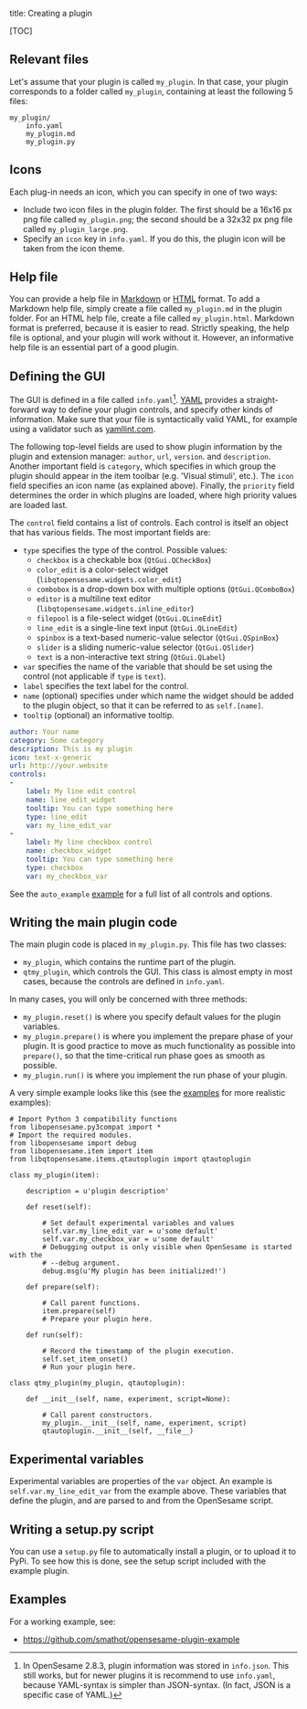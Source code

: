 title: Creating a plugin

[TOC]

## Relevant files

Let's assume that your plugin is called `my_plugin`. In that case, your plugin corresponds to a folder called `my_plugin`, containing at least the following 5 files:

	my_plugin/
		info.yaml
		my_plugin.md
		my_plugin.py

## Icons

Each plug-in needs an icon, which you can specify in one of two ways:

- Include two icon files in the plugin folder. The first should be a 16x16 px png file called `my_plugin.png`; the second should be a 32x32 px png file called `my_plugin_large.png`.
- Specify an `icon` key in `info.yaml`. If you do this, the plugin icon will be taken from the icon theme.

## Help file

You can provide a help file in [Markdown] or [HTML] format. To add a Markdown help file, simply create a file called `my_plugin.md` in the plugin folder. For an HTML help file, create a file called `my_plugin.html`. Markdown format is preferred, because it is easier to read. Strictly speaking, the help file is optional, and your plugin will work without it. However, an informative help file is an essential part of a good plugin.

## Defining the GUI

The GUI is defined in a file called `info.yaml`[^json]. [YAML] provides a straight-forward way to define your plugin controls, and specify other kinds of information. Make sure that your file is syntactically valid YAML, for example using a validator such as [yamllint.com].

The following top-level fields are used to show plugin information by the plugin and extension manager: `author`, `url`, `version`. and `description`. Another important field is `category`, which specifies in which group the plugin should appear in the item toolbar (e.g. 'Visual stimuli', etc.). The `icon` field specifies an icon name (as explained above). Finally, the `priority` field determines the order in which plugins are loaded, where high priority values are loaded last.

The `control` field contains a list of controls. Each control is itself an object that has various fields. The most important fields are:

- `type` specifies the type of the control. Possible values:
	- `checkbox` is a checkable box (`QtGui.QCheckBox`)
	- `color_edit` is a color-select widget (`libqtopensesame.widgets.color_edit`)
	- `combobox` is a drop-down box with multiple options (`QtGui.QComboBox`)
	- `editor` is a multiline text editor (`libqtopensesame.widgets.inline_editor`)
	- `filepool` is a file-select widget (`QtGui.QLineEdit`)
	- `line_edit` is a single-line text input (`QtGui.QLineEdit`)
	- `spinbox` is a text-based numeric-value selector (`QtGui.QSpinBox`)
	- `slider` is a sliding numeric-value selector (`QtGui.QSlider`)
	- `text` is a non-interactive text string (`QtGui.QLabel`)
- `var` specifies the name of the variable that should be set using the control (not applicable if `type` is `text`).
- `label` specifies the text label for the control.
- `name` (optional) specifies under which name the widget should be added to the plugin object, so that it can be referred to as `self.[name]`.
- `tooltip` (optional) an informative tooltip.

~~~ .yaml
author: Your name
category: Some category
description: This is my plugin
icon: text-x-generic
url: http://your.website
controls:
-
    label: My line edit control
    name: line_edit_widget
    tooltip: You can type something here
    type: line_edit
    var: my_line_edit_var
-
    label: My line checkbox control
    name: checkbox_widget
    tooltip: You can type something here
    type: checkbox
    var: my_checkbox_var
~~~

See the `auto_example` [example](#examples) for a full list of all controls and options.

## Writing the main plugin code

The main plugin code is placed in `my_plugin.py`. This file has two classes:

- `my_plugin`, which contains the runtime part of the plugin.
- `qtmy_plugin`, which controls the GUI. This class is almost empty in most cases, because the controls are defined in `info.yaml`.

In many cases, you will only be concerned with three methods:

- `my_plugin.reset()` is where you specify default values for the plugin variables.
- `my_plugin.prepare()` is where you implement the prepare phase of your plugin. It is good practice to move as much functionality as possible into `prepare()`, so that the time-critical run phase goes as smooth as possible.
- `my_plugin.run()` is where you implement the run phase of your plugin.

A very simple example looks like this (see the [examples](#examples) for more realistic examples):

~~~ .python
# Import Python 3 compatibility functions
from libopensesame.py3compat import *
# Import the required modules.
from libopensesame import debug
from libopensesame.item import item
from libqtopensesame.items.qtautoplugin import qtautoplugin

class my_plugin(item):

	description = u'plugin description'

	def reset(self):

		# Set default experimental variables and values
		self.var.my_line_edit_var = u'some default'
		self.var.my_checkbox_var = u'some default'
		# Debugging output is only visible when OpenSesame is started with the
		# --debug argument.
		debug.msg(u'My plugin has been initialized!')

	def prepare(self):

		# Call parent functions.
		item.prepare(self)
		# Prepare your plugin here.

	def run(self):

		# Record the timestamp of the plugin execution.
		self.set_item_onset()
		# Run your plugin here.

class qtmy_plugin(my_plugin, qtautoplugin):

	def __init__(self, name, experiment, script=None):

		# Call parent constructors.
		my_plugin.__init__(self, name, experiment, script)
		qtautoplugin.__init__(self, __file__)
~~~

## Experimental variables

Experimental variables are properties of the `var` object. An example is `self.var.my_line_edit_var` from the example above. These variables that define the plugin, and are parsed to and from the OpenSesame script.

## Writing a setup.py script

You can use a `setup.py` file to automatically install a plugin, or to upload it to PyPi. To see how this is done, see the setup script included with the example plugin.

## Examples

For a working example, see:

- <https://github.com/smathot/opensesame-plugin-example>

[^json]: In OpenSesame 2.8.3, plugin information was stored in `info.json`. This still works, but for newer plugins it is recommend to use `info.yaml`, because YAML-syntax is simpler than JSON-syntax. (In fact, JSON is a specific case of YAML.)

[html]: http://en.wikipedia.org/wiki/HTML#Markup
[yaml]: http://en.wikipedia.org/wiki/YAML
[yamllint.com]: http://yamllint.com/
[markdown]: http://daringfireball.net/projects/markdown/syntax
